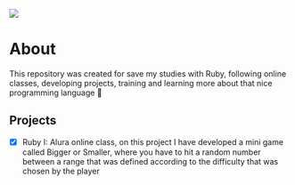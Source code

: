 ![](https://pngimage.net/wp-content/uploads/2018/06/ruby-logo-png-6.png)


# About
This repository was created for save my studies with Ruby, following online classes, developing projects,
training and learning more about that nice programming language 💎

## Projects
- [x] Ruby I: Alura online class, on this project I have developed a mini game called Bigger or Smaller, where you have to hit a random number between a range that was defined according to the difficulty that was chosen by the player
